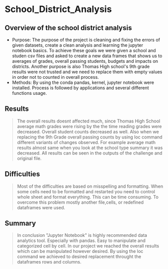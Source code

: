 # School_District_Analysis
## Overview of the school district analysis
* Purpose: The purpose of the project is cleaning and fixing the errors of given datasets, create a clean analysis and learning the jupyter notebook basics. To achieve these goals we were given a school and studen csv files and asked to create a new data frames that shows us to averages of grades, overall passing students, budgets and impacts on districts. Another purpose is also Thomas High school's 9th grade results were not trusted and we need to replace them with empty values in order not to counted in overall process.
* Methods: By using the conda pandas, kernel, jupyter notebook were installed. Process is followed by applications and several different functions usage.
## Results
>The overall results doesnt affected much, since Thomas High School average math grades were rising by the the time reading grades were decreased. Overall student counts decreased as well. Also when we replacing the 9th Grade overall passing counts by using loc command different variants of changes observed. For example average math results almost same when you look at the school type summary it was decreased. All results can be seen in the outputs of the challenge and original file.
## Difficulties
>Most of the difficulties are based on misspelling and formatting. When some cells need to be formatted and restarted you need to control whole sheet and format everything. This can be time consuming. To overcome this problem mostly another file,cells, or redefined dataframes were used.
## Summary
>In conclusion "Jupyter Notebook" is highly recommended data analytics tool. Especially with pandas. Easy to manipulate and categorized cell by cell. In our project we reached the overall results which can be manipulated however desired. By using the loc command we achieved to desired replacement throught the dataframes rows and columns.
